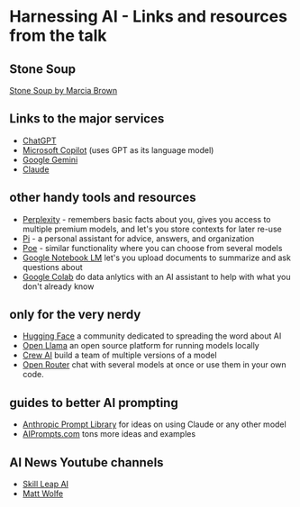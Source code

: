 # Harnessing AI - Links and resources from the talk


## Stone Soup

[Stone Soup by Marcia Brown](https://www.amazon.com/dp/0689711034/)

## Links to the major services

* [ChatGPT](https://chat.openai/)
* [Microsoft Copilot](https://copilot.microsoft.com/) (uses GPT as its language model)
* [Google Gemini](https://gemini.google.com/app) 
* [Claude](https://claude.ai)

## other handy tools and resources

* [Perplexity](https://www.perplexity.ai/) - remembers basic facts about you, gives you access to multiple premium models, and let's you store contexts for later re-use
* [Pi](https://pi.ai/) - a personal assistant for advice, answers, and organization
* [Poe](https://poe.com/) - similar functionality where you can choose from several models
* [Google Notebook LM](https://notebooklm.google.com/) let's you upload documents to summarize and ask questions about
* [Google Colab](https://colab.research.google.com/) do data anlytics with an AI assistant to help with what you don't already know

## only for the very nerdy

* [Hugging Face](https://huggingface.co/) a community dedicated to spreading the word about AI
* [Open Llama](https://github.com/openlm-research/open_llama) an open source platform for running models locally
* [Crew AI](https://www.crewai.com/)  build a team of multiple versions of a model
* [Open Router](https://openrouter.ai/)  chat with several models at once or use them in your own code.


## guides to better AI prompting

* [Anthropic Prompt Library](https://docs.anthropic.com/claude/page/prompts) for ideas on using Claude or any other model
* [AIPrompts.com](https://allprompts.com/) tons more ideas and examples

## AI News Youtube channels
* [Skill Leap AI](https://www.youtube.com/@SkillLeapAI)
* [Matt Wolfe](https://www.youtube.com/@mreflow)